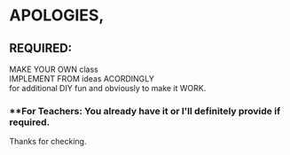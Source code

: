 # APOLOGIES,
## **REQUIRED:**<br />
MAKE YOUR OWN class<br />
IMPLEMENT FROM ideas ACORDINGLY<br />
for additional DIY fun and obviously to make it WORK.
### **For Teachers: You already have it or I'll definitely provide if required.
Thanks for checking.
